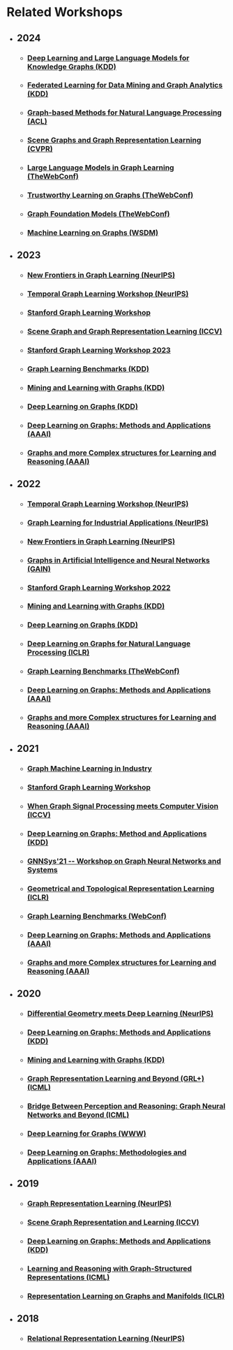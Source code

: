 # Related Workshops


- ## 2024
   * ### [ Deep Learning and Large Language Models for Knowledge Graphs (KDD)](https://genetasefa.github.io/dl4kg2024/) 
   * ### [Federated Learning for Data Mining and Graph Analytics (KDD)](https://fedkdd.github.io/) 
   * ### [Graph-based Methods for Natural Language Processing (ACL)](https://sites.google.com/view/textgraphs2024) 
   * ### [Scene Graphs and Graph Representation Learning (CVPR)](https://sites.google.com/view/sg2rl/) 
   * ### [Large Language Models in Graph Learning (TheWebConf)](https://advanced-recommender-systems.github.io/llm4graph/) 
   * ### [Trustworthy Learning on Graphs (TheWebConf)](https://trustlogworkshop.github.io/) 
   * ### [Graph Foundation Models (TheWebConf)](https://www.www24gfm.com/) 
   * ### [Machine Learning on Graphs (WSDM)](https://mlog-workshop.github.io/)


- ## 2023
   * ### [New Frontiers in Graph Learning (NeurIPS)](https://glfrontiers.github.io/) 
   * ### [Temporal Graph Learning Workshop (NeurIPS)](https://sites.google.com/view/tglworkshop-2023/home)  
   * ### [Stanford Graph Learning Workshop](https://snap.stanford.edu/graphlearning-workshop-2023/) 
   * ### [Scene Graph and Graph Representation Learning (ICCV)](https://sg2rl.github.io/)   
   * ### [Stanford Graph Learning Workshop 2023](https://snap.stanford.edu/graphlearning-workshop-2023/)
   * ### [Graph Learning Benchmarks (KDD)](https://graph-learning-benchmarks.github.io/glb2023)   
   * ### [Mining and Learning with Graphs (KDD)](http://www.mlgworkshop.org/2023/)  
   * ### [Deep Learning on Graphs (KDD)](https://deep-learning-graphs.bitbucket.io/dlg-kdd23/)   
   * ### [Deep Learning on Graphs: Methods and Applications (AAAI)](https://deep-learning-graphs.bitbucket.io/dlg-aaai23/)   
   * ### [Graphs and more Complex structures for Learning and Reasoning (AAAI)](https://sites.google.com/view/gclr2023/home)


- ## 2022
   * ### [Temporal Graph Learning Workshop (NeurIPS)](https://sites.google.com/view/tglworkshop2022/home)   
   * ### [Graph Learning for Industrial Applications (NeurIPS)](https://sites.google.com/view/glinda2022/home?authuser=0)   
   * ### [New Frontiers in Graph Learning (NeurIPS)](https://glfrontiers.github.io/overview/)   
   * ### [Graphs in Artificial Intelligence and Neural Networks (GAIN)](https://gain-group.de/html/events.html)
   * ### [Stanford Graph Learning Workshop 2022](http://snap.stanford.edu/graphlearning-workshop-2022/)
   * ### [Mining and Learning with Graphs (KDD)](http://www.mlgworkshop.org/2022/) 
   * ### [Deep Learning on Graphs (KDD)](https://deep-learning-graphs.bitbucket.io/dlg-kdd22/index.html)   
   * ### [Deep Learning on Graphs for Natural Language Processing (ICLR)](https://dlg4nlp-workshop.github.io/dlg4nlp-iclr22)
   * ### [Graph Learning Benchmarks (TheWebConf)](https://graph-learning-benchmarks.github.io/glb2022)
   * ### [Deep Learning on Graphs: Methods and Applications (AAAI)](https://deep-learning-graphs.bitbucket.io/dlg-aaai22/index.html)
   * ### [Graphs and more Complex structures for Learning and Reasoning (AAAI)](https://sites.google.com/view/gclr2022/home)



- ## 2021
   * ### [Graph Machine Learning in Industry](https://sites.google.com/view/graph-ml-in-industry/home)
   * ### [Stanford Graph Learning Workshop](https://snap.stanford.edu/graphlearning-workshop/)
   * ### [When Graph Signal Processing meets Computer Vision (ICCV)](https://gsp-cv.univ-lr.fr/gspcv-21/accueil/)
   * ### [Deep Learning on Graphs: Method and Applications (KDD)](https://deep-learning-graphs.bitbucket.io/dlg-kdd21/)
   * ### [GNNSys'21 -- Workshop on Graph Neural Networks and Systems](https://gnnsys.github.io/)
   * ### [Geometrical and Topological Representation Learning (ICLR)](https://gt-rl.github.io/)
   * ### [Graph Learning Benchmarks (WebConf)](https://graph-learning-benchmarks.github.io/)
   * ### [Deep Learning on Graphs: Methods and Applications (AAAI)](https://deep-learning-graphs.bitbucket.io/dlg-aaai21/)
   * ### [Graphs and more Complex structures for Learning and Reasoning (AAAI)](https://sites.google.com/view/gclr2021/)
- ## 2020
   * ### [Differential Geometry meets Deep Learning (NeurIPS)](https://sites.google.com/view/diffgeo4dl/home)
   * ### [Deep Learning on Graphs: Methods and Applications (KDD)](https://deep-learning-graphs.bitbucket.io/dlg-kdd20/)
   * ### [Mining and Learning with Graphs (KDD)](http://www.mlgworkshop.org/2020/)
   * ### [Graph Representation Learning and Beyond (GRL+) (ICML)](https://grlplus.github.io/)
   * ### [Bridge Between Perception and Reasoning: Graph Neural Networks and Beyond (ICML)](https://logicalreasoninggnn.github.io/)
   * ### [Deep Learning for Graphs (WWW)](https://www.aminer.cn/dl4g_www2020)
   * ### [Deep Learning on Graphs: Methodologies and Applications (AAAI)](https://deep-learning-graphs.bitbucket.io/dlg-aaai20/)
- ## 2019
   * ### [Graph Representation Learning (NeurIPS)](https://grlearning.github.io/)
   * ### [Scene Graph Representation and Learning (ICCV)](https://cs.stanford.edu/people/ranjaykrishna/sgrl/index.html)
   * ### [Deep Learning on Graphs: Methods and Applications (KDD)](https://dlg2019.bitbucket.io/)
   * ### [Learning and Reasoning with Graph-Structured Representations (ICML)](https://graphreason.github.io/)
   * ### [Representation Learning on Graphs and Manifolds (ICLR)](https://rlgm.github.io/)
- ## 2018
   * ### [Relational Representation Learning (NeurIPS)](https://r2learning.github.io/)
